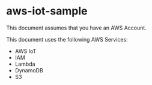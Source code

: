 # aws-iot-sample

This document assumes that you have an AWS Account.

This document uses the following AWS Services:
- AWS IoT
- IAM
- Lambda
- DynamoDB
- S3


